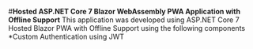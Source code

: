 #**Hosted ASP.NET Core 7 Blazor WebAssembly PWA Application with Offline Support**
This application was developed using ASP.NET Core 7 Hosted Blazor PWA with Offline Support using the following components
*Custom Authentication using JWT
